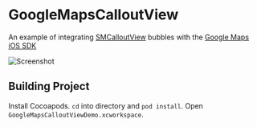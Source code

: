 GoogleMapsCalloutView
=====================

An example of integrating [SMCalloutView](https://github.com/nfarina/calloutview) bubbles with the [Google Maps iOS SDK](https://developers.google.com/maps/documentation/ios/)

![Screenshot](https://raw.github.com/ryanmaxwell/GoogleMapsCalloutView/master/LouvreScreenshot.png)

## Building Project
Install Cocoapods. `cd` into directory and `pod install`. Open `GoogleMapsCalloutViewDemo.xcworkspace`. 